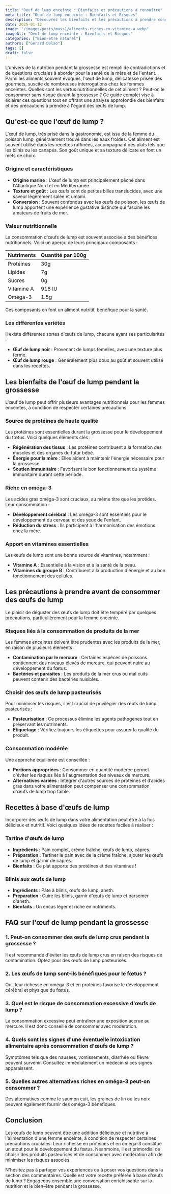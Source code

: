 ```yaml
---
title: "Oeuf de lump enceinte : Bienfaits et précautions à connaître"
meta_title: "Oeuf de lump enceinte : Bienfaits et Risques"
description: "Découvrez les bienfaits et les précautions à prendre concernant la consommation d'œufs de lump pendant la grossesse."
date: 2025-01-12
image: "/images/posts/mass1/aliments-riches-en-vitamine-a.webp"
imageAlt: "Oeuf de lump enceinte : Bienfaits et Risques"
categories: ["Bien-etre naturel"]
authors: ["Gerard Delao"]
tags: []
draft: false
---
```


L'univers de la nutrition pendant la grossesse est rempli de contradictions et de questions cruciales à aborder pour la santé de la mère et de l'enfant. Parmi les aliments souvent évoqués, l'œuf de lump, délicatesse prisée des gourmets, suscite de nombreuses interrogations chez les femmes enceintes. Quelles sont les vertus nutritionnelles de cet aliment ? Peut-on le consommer sans risque durant la grossesse ? Ce guide complet vise à éclairer ces questions tout en offrant une analyse approfondie des bienfaits et des précautions à prendre à l'égard des œufs de lump.

## Qu'est-ce que l'œuf de lump ?

L'œuf de lump, très prisé dans la gastronomie, est issu de la femme du poisson lump, généralement trouvé dans les eaux froides. Cet aliment est souvent utilisé dans les recettes raffinées, accompagnant des plats tels que les blinis ou les canapés. Son goût unique et sa texture délicate en font un mets de choix.

### Origine et caractéristiques

- **Origine marine** : L'œuf de lump est principalement pêché dans l'Atlantique Nord et en Méditerranée.
- **Texture et goût** : Les œufs sont de petites billes translucides, avec une saveur légèrement salée et umami.
- **Conversion** : Souvent confondus avec les œufs de poisson, les œufs de lump apportent une expérience gustative distincte qui fascine les amateurs de fruits de mer.

### Valeur nutritionnelle

La consommation d'œufs de lump est souvent associée à des bénéfices nutritionnels. Voici un aperçu de leurs principaux composants :

| Nutriments        | Quantité par 100g |
|-------------------|------------------|
| Protéines         | 30g              |
| Lipides           | 7g               |
| Sucres            | 0g               |
| Vitamine A        | 918 IU           |
| Oméga-3          | 1.5g             |

Ces composants en font un aliment nutritif, bénéfique pour la santé.

### Les différentes variétés

Il existe différentes sortes d'œufs de lump, chacune ayant ses particularités :

- **Œuf de lump noir** : Provenant de lumps femelles, avec une texture plus ferme.
- **Œuf de lump rouge** : Généralement plus doux au goût et souvent utilisé dans les recettes.

## Les bienfaits de l'œuf de lump pendant la grossesse

L'œuf de lump peut offrir plusieurs avantages nutritionnels pour les femmes enceintes, à condition de respecter certaines précautions.

### Source de protéines de haute qualité

Les protéines sont essentielles durant la grossesse pour le développement du fœtus. Voici quelques éléments clés :

- **Régénération des tissus** : Les protéines contribuent à la formation des muscles et des organes du futur bébé.
- **Énergie pour la mère** : Elles aident à maintenir l'énergie nécessaire pour la grossesse.
- **Soutien immunitaire** : Favorisent le bon fonctionnement du système immunitaire durant cette période.

### Riche en oméga-3

Les acides gras oméga-3 sont cruciaux, au même titre que les protides. Leur consommation :

- **Développement cérébral** : Les oméga-3 sont essentiels pour le développement du cerveau et des yeux de l'enfant.
- **Réduction du stress** : Ils participent à l'harmonisation des émotions chez la mère.

### Apport en vitamines essentielles

Les œufs de lump sont une bonne source de vitamines, notamment :

- **Vitamine A** : Essentielle à la vision et à la santé de la peau.
- **Vitamines du groupe B** : Contribuent à la production d'énergie et au bon fonctionnement des cellules.

## Les précautions à prendre avant de consommer des œufs de lump

Le plaisir de déguster des œufs de lump doit être tempéré par quelques précautions, particulièrement pour la femme enceinte.

### Risques liés à la consommation de produits de la mer

Les femmes enceintes doivent être prudentes avec les produits de la mer, en raison de plusieurs éléments :

- **Contamination par le mercure** : Certaines espèces de poissons contiennent des niveaux élevés de mercure, qui peuvent nuire au développement du fœtus.
- **Bactéries et parasites** : Les produits de la mer crus ou mal cuits peuvent contenir des bactéries nuisibles.

### Choisir des œufs de lump pasteurisés

Pour minimiser les risques, il est crucial de privilégier des œufs de lump pasteurisés :

- **Pasteurisation** : Ce processus élimine les agents pathogènes tout en préservant les nutriments.
- **Etiquetage** : Vérifiez toujours les étiquettes pour assurer la qualité du produit.

### Consommation modérée

Une approche équilibrée est conseillée :

- **Portions appropriées** : Consommer en quantité modérée permet d'éviter les risques liés à l'augmentation des niveaux de mercure.
- **Alternatives variées** : Intégrer d'autres sources de protéines et d’acides gras dans votre alimentation peut compenser une consommation d'œufs de lump trop faible.

## Recettes à base d'œufs de lump

Incorporer des œufs de lump dans votre alimentation peut être à la fois délicieux et nutritif. Voici quelques idées de recettes faciles à réaliser :

### Tartine d'œufs de lump

- **Ingrédients** : Pain complet, crème fraîche, œufs de lump, câpres.
- **Préparation** : Tartiner le pain avec de la crème fraîche, ajouter les œufs de lump et garnir de câpres.
- **Bienfaits** : Ce plat apporte des protéines et des vitamines !

### Blinis aux œufs de lump

- **Ingrédients** : Pâte à blinis, œufs de lump, aneth.
- **Préparation** : Cuire les blinis, garnir d'œufs de lump et parsemer d'aneth.
- **Bienfaits** : Un encas léger et riche en nutriments.

## FAQ sur l'œuf de lump pendant la grossesse

### 1. Peut-on consommer des œufs de lump crus pendant la grossesse ?
Il est recommandé d'éviter les œufs de lump crus en raison des risques de contamination. Optez pour des œufs de lump pasteurisés.

### 2. Les œufs de lump sont-ils bénéfiques pour le fœtus ?
Oui, leur richesse en oméga-3 et en protéines favorise le développement cérébral et physique du fœtus.

### 3. Quel est le risque de consommation excessive d'œufs de lump ?
La consommation excessive peut entraîner une exposition accrue au mercure. Il est donc conseillé de consommer avec modération.

### 4. Quels sont les signes d'une éventuelle intoxication alimentaire après consommation d'œufs de lump ?
Symptômes tels que des nausées, vomissements, diarrhée ou fièvre peuvent survenir. Consultez immédiatement un médecin si ces signes apparaissent.

### 5. Quelles autres alternatives riches en oméga-3 peut-on consommer ?
Des alternatives comme le saumon cuit, les graines de lin ou les noix peuvent également fournir des oméga-3 bénéfiques.

## Conclusion

Les œufs de lump peuvent être une addition délicieuse et nutritive à l'alimentation d'une femme enceinte, à condition de respecter certaines précautions cruciales. Leur richesse en protéines et en oméga-3 constitue un atout pour le développement du fœtus. Néanmoins, il est primordial de choisir des produits pasteurisés et de consommer avec modération afin de minimiser les risques associés.

N'hésitez pas à partager vos expériences ou à poser vos questions dans la section des commentaires. Quelle est votre recette préférée à base d'œufs de lump ? Engageons ensemble une conversation enrichissante sur la nutrition et le bien-être pendant la grossesse.

